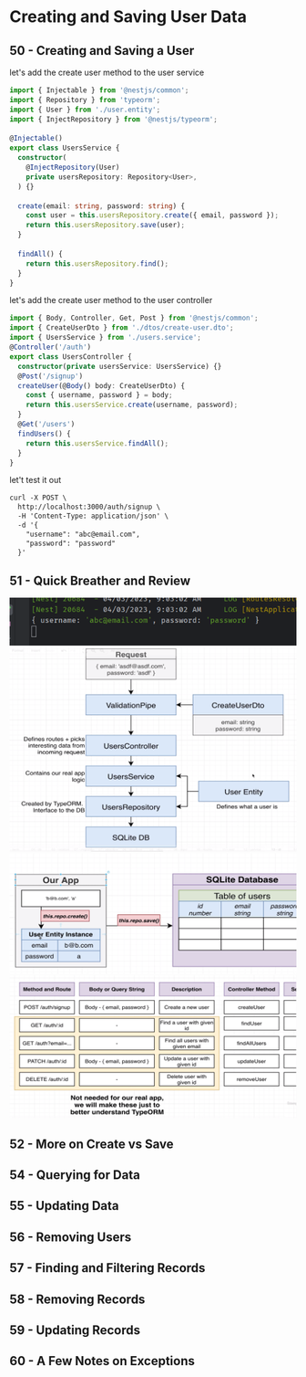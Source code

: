 # Creating and Saving User Data

## 50 - Creating and Saving a User

let's add the create user method to the user service

```ts
import { Injectable } from '@nestjs/common';
import { Repository } from 'typeorm';
import { User } from './user.entity';
import { InjectRepository } from '@nestjs/typeorm';

@Injectable()
export class UsersService {
  constructor(
    @InjectRepository(User)
    private usersRepository: Repository<User>,
  ) {}

  create(email: string, password: string) {
    const user = this.usersRepository.create({ email, password });
    return this.usersRepository.save(user);
  }

  findAll() {
    return this.usersRepository.find();
  }
}

```

let's add the create user method to the user controller

```ts
import { Body, Controller, Get, Post } from '@nestjs/common';
import { CreateUserDto } from './dtos/create-user.dto';
import { UsersService } from './users.service';
@Controller('/auth')
export class UsersController {
  constructor(private usersService: UsersService) {}
  @Post('/signup')
  createUser(@Body() body: CreateUserDto) {
    const { username, password } = body;
    return this.usersService.create(username, password);
  }
  @Get('/users')
  findUsers() {
    return this.usersService.findAll();
  }
}
```

let't test it out

```shell
curl -X POST \
  http://localhost:3000/auth/signup \
  -H 'Content-Type: application/json' \
  -d '{
    "username": "abc@email.com",
    "password": "password"
  }'

```

## 51 - Quick Breather and Review
![alt text](./Assets/images/set-01/97.png)
![alt text](./Assets/images/set-01/98.png)
![alt text](./Assets/images/set-01/99.png)
![alt text](./Assets/images/set-01/100.png)
## 52 - More on Create vs Save
## 54 - Querying for Data 
## 55 - Updating Data
## 56 - Removing Users
## 57 - Finding and Filtering Records
## 58 - Removing Records
## 59 - Updating Records
## 60 - A Few Notes on Exceptions

